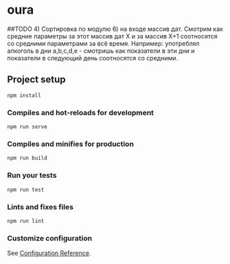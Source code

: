 # oura

##TODO
4) Сортировка по модулю
6) на входе массив дат. Смотрим как средние параметры за этот массив дат X и за массив X+1 соотносятся со средними параметрами за всё время. Например: употреблял алкоголь в дни a,b,c,d,e - смотришь как показатели в эти дни и показатели в следующий день соотносятся со средними. 

## Project setup
```
npm install
```

### Compiles and hot-reloads for development
```
npm run serve
```

### Compiles and minifies for production
```
npm run build
```

### Run your tests
```
npm run test
```

### Lints and fixes files
```
npm run lint
```

### Customize configuration
See [Configuration Reference](https://cli.vuejs.org/config/).
